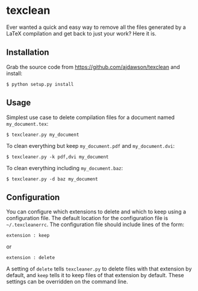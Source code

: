 # texclean

Ever wanted a quick and easy way to remove all the files generated by a LaTeX
compilation and get back to just your work? Here it is.


## Installation

Grab the source code from https://github.com/ajdawson/texclean and install:

    $ python setup.py install


## Usage

Simplest use case to delete compilation files for a document named
`my_document.tex`:

    $ texcleaner.py my_document

To clean everything but keep `my_document.pdf` and `my_document.dvi`:

    $ texcleaner.py -k pdf,dvi my_document

To clean everything including `my_document.baz`:

    $ texcleaner.py -d baz my_document


## Configuration

You can configure which extensions to delete and which to keep using a
configuration file. The default location for the configuration file is
`~/.texcleanerrc`. The configuration file should include lines of the form:

    extension : keep

or

    extension : delete

A setting of `delete` tells `texcleaner.py` to delete files with that extension
by default, and `keep` tells it to keep files of that extension by default.
These settings can be overridden on the command line.
